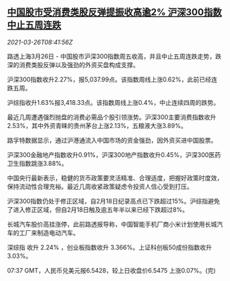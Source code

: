 <!--1616749262000-->
[中国股市受消费类股反弹提振收高逾2% 沪深300指数中止五周连跌](https://cn.reuters.com/article/china-stock-market-consumer-0326-idCNKBS2BI12T)
------

<div><i>2021-03-26T08:41:56Z</i></div><p>路透上海3月26日 - 中国股市沪深300指数周五收高，并且中止五周连跌走势，跌深的消费类股反弹以及强劲的外资买盘构成支撑。</p><p>沪深300指数收升2.27%，报5,037.99点。该指数周线上涨0.62%，此前已经连跌五周。</p><p>沪综指收升1.63%报3,418.33点。该指数周线上涨0.4%，中止连续四周的跌势。</p><p>最近几周遭遇强烈抛盘的消费必需品个股引领涨势。沪深300主要消费指数收升2.53%，其中外资青睐的贵州茅台上涨2.13%，五粮液大涨3.89%。</p><p>路孚特数据显示，通过沪港通流入中国市场的资金强劲，因外资买进中国股票。</p><p>沪深300金融地产指数收升0.91%，沪深300地产指数收升0.45%，沪深300医药卫生指数跳涨3.88%。</p><p>中国央行最新表示，稳健的货币政策要灵活精准、合理适度，把握好政策时度效，保持流动性合理充裕。最近几周收紧政策疑虑令投资人信心受到打压。</p><p>沪深300指数仍处于修正区域，自2月18日纪录高点已下跌超过15%。沪综指避免了进入修正区域，但自2月18日触及逾五年半以来已经下跌超过8%。</p><p>长城汽车股价高挂涨停，此前路透报导称，中国智能手机厂商小米计划使用长城汽车的工厂来制造电动汽车。</p><p>深综指 收升 2.24% ，创业板指数收升 3.366%。上证科创板50成份指数收升3.03%。</p><p>07:37 GMT，人民币兑美元报6.5428，较上日收盘价6.5475 上涨0.07%。(完)</p>
